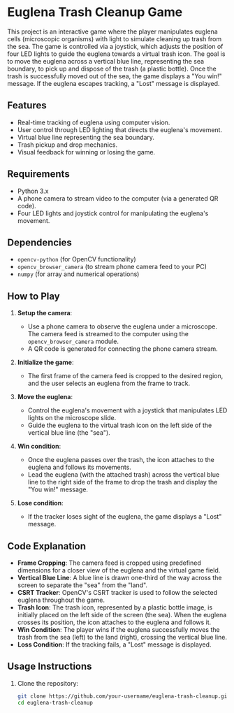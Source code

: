 # Euglena Trash Cleanup Game

This project is an interactive game where the player manipulates euglena cells (microscopic organisms) with light to simulate cleaning up trash from the sea. The game is controlled via a joystick, which adjusts the position of four LED lights to guide the euglena towards a virtual trash icon. The goal is to move the euglena across a vertical blue line, representing the sea boundary, to pick up and dispose of the trash (a plastic bottle). Once the trash is successfully moved out of the sea, the game displays a "You win!" message. If the euglena escapes tracking, a "Lost" message is displayed.

## Features
- Real-time tracking of euglena using computer vision.
- User control through LED lighting that directs the euglena's movement.
- Virtual blue line representing the sea boundary.
- Trash pickup and drop mechanics.
- Visual feedback for winning or losing the game.

## Requirements
- Python 3.x
- A phone camera to stream video to the computer (via a generated QR code).
- Four LED lights and joystick control for manipulating the euglena's movement.

## Dependencies
- `opencv-python` (for OpenCV functionality)
- `opencv_browser_camera` (to stream phone camera feed to your PC)
- `numpy` (for array and numerical operations)

## How to Play
1. **Setup the camera**: 
   - Use a phone camera to observe the euglena under a microscope. The camera feed is streamed to the computer using the `opencv_browser_camera` module.
   - A QR code is generated for connecting the phone camera stream.

2. **Initialize the game**: 
   - The first frame of the camera feed is cropped to the desired region, and the user selects an euglena from the frame to track.

3. **Move the euglena**: 
   - Control the euglena's movement with a joystick that manipulates LED lights on the microscope slide.
   - Guide the euglena to the virtual trash icon on the left side of the vertical blue line (the "sea").

4. **Win condition**:
   - Once the euglena passes over the trash, the icon attaches to the euglena and follows its movements.
   - Lead the euglena (with the attached trash) across the vertical blue line to the right side of the frame to drop the trash and display the "You win!" message.

5. **Lose condition**:
   - If the tracker loses sight of the euglena, the game displays a "Lost" message.

## Code Explanation

- **Frame Cropping**: The camera feed is cropped using predefined dimensions for a closer view of the euglena and the virtual game field.
- **Vertical Blue Line**: A blue line is drawn one-third of the way across the screen to separate the "sea" from the "land".
- **CSRT Tracker**: OpenCV's CSRT tracker is used to follow the selected euglena throughout the game.
- **Trash Icon**: The trash icon, represented by a plastic bottle image, is initially placed on the left side of the screen (the sea). When the euglena crosses its position, the icon attaches to the euglena and follows it.
- **Win Condition**: The player wins if the euglena successfully moves the trash from the sea (left) to the land (right), crossing the vertical blue line.
- **Loss Condition**: If the tracking fails, a "Lost" message is displayed.

## Usage Instructions
1. Clone the repository:
   ```bash
   git clone https://github.com/your-username/euglena-trash-cleanup.git
   cd euglena-trash-cleanup
